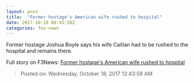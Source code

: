 ```yaml
---
layout: post
title:  "Former hostage's American wife rushed to hospital"
date: 2017-10-18 00:43:58Z
categories: fox-news
---
```


Former hostage Joshua Boyle says his wife Caitlan had to be rushed to the hospital and remains there.


Full story on F3News: [Former hostage's American wife rushed to hospital](http://www.f3nws.com/n/JmGdWB)

> Posted on: Wednesday, October 18, 2017 12:43:58 AM

